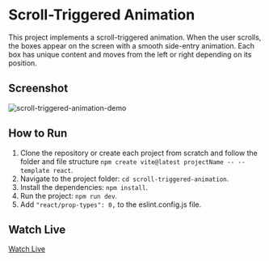 # Scroll-Triggered Animation

This project implements a scroll-triggered animation. When the user scrolls, the boxes appear on the screen with a smooth side-entry animation. Each box has unique content and moves from the left or right depending on its position.

## Screenshot

![scroll-triggered-animation-demo](./scroll-triggered-animation-demo.gif)

## How to Run

1. Clone the repository or create each project from scratch and follow the folder and file structure `npm create vite@latest projectName -- --template react`.
2. Navigate to the project folder: `cd scroll-triggered-animation`.
3. Install the dependencies: `npm install`.
4. Run the project: `npm run dev`.
5. Add `"react/prop-types": 0,` to the eslint.config.js file.

## Watch Live

[Watch Live](https://scroll-triggered-animation.vercel.app/)
